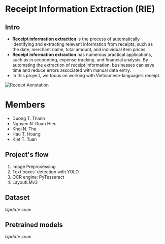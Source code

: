 # Receipt Information Extraction (RIE)
## Intro
- **Receipt information extraction** is the process of automatically identifying and extracting relevant information from receipts, such as the date, merchant name, total amount, and individual item prices.
- **Receipt information extraction** has numerous practical applications, such as in accounting, expense tracking, and financial analysis. By automating the extraction of receipt information, businesses can save time and reduce errors associated with manual data entry.
- In this project, we focus on working with Vietnamese-language’s receipt.

![Receipt Annotation](assets/test.jpg)

# Members
- Duong T. Thanh
- Nguyen N. Doan Hieu
- Khoi N. The
- Hau T. Hoang
- Kiet T. Tuan

## Project's flow
1. Image Preprocessing
2. Text boxes' detection with YOLO
3. OCR engine: PyTesseract
4. LayoutLMv3

## Dataset
*Update soon*

## Pretrained models
*Update soon*